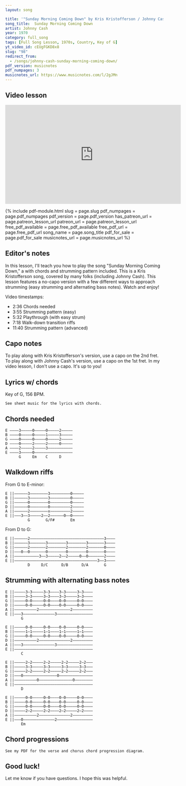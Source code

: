 ```yaml
---
layout: song

title: '"Sunday Morning Coming Down" by Kris Kristofferson / Johnny Cash'
song_title:  Sunday Morning Coming Down
artist: Johnny Cash
year: 1970
category: full_song
tags: [Full Song Lesson, 1970s, Country, Key of G]
yt_video_id: cEUgFGKD8x8
slug: "98"
redirect_from:
  - /songs/johnny-cash-sunday-morning-coming-down/
pdf_version: musicnotes
pdf_numpages: 3
musicnotes_url: https://www.musicnotes.com/l/2gJMn
---
```


## Video lesson

<iframe width="560" height="315" src="https://www.youtube.com/embed/cEUgFGKD8x8?showinfo=0" frameborder="0" allowfullscreen></iframe>

{% include pdf-module.html slug = page.slug pdf_numpages = page.pdf_numpages pdf_version = page.pdf_version has_patreon_url = page.patreon_lesson_url patreon_url = page.patreon_lesson_url free_pdf_available = page.free_pdf_available free_pdf_url = page.free_pdf_url song_name = page.song_title pdf_for_sale = page.pdf_for_sale musicnotes_url = page.musicnotes_url %}

## Editor's notes

In this lesson, I'll teach you how to play the song "Sunday Morning Coming Down," a with chords and strumming pattern included. This is a Kris Kristofferson song, covered by many folks (including Johnny Cash). This lesson features a no-capo version with a few different ways to approach strumming (easy strumming and alternating bass notes). Watch and enjoy!

Video timestamps:

- 2:36 Chords needed
- 3:55 Strumming pattern (easy)
- 5:32 Playthrough (with easy strum)
- 7:18 Walk-down transition riffs
- 11:40 Strumming pattern (advanced)

## Capo notes

To play along with Kris Kristofferson's version, use a capo on the 2nd fret. To play along with Johnny Cash's version, use a capo on the 1st fret. In my video lesson, I don't use a capo. It's up to you!

## Lyrics w/ chords

Key of G, 156 BPM.

    See sheet music for the lyrics with chords.

<!-- G                              C              D                G
Well, I woke up Sunday morning with no way to hold my head that didn't hurt
        G                               Em                          D
And the beer I had for breakfast wasn't bad so I had one more for dessert
       G                               C                                   G       Em
Then I fumbled in my closet through my clothes and found my cleanest dirty shirt
       C                  D                C                      D
Then I washed my face and combed my hair ...and stumbled down the steps to meet the day

    G                                     C                D              G
I'd smoked my mind the night before with... cigarettes and songs I'd been picking
      G                                    Em                                     D
But I lit my first and watched a small kid playing playing with a can that he was kicking
       G                                       C                                G         Em
Then I walked across the street and caught the Sunday smell of someone's frying chicken
             C               D                  C                   D                G
And Lord, it took me back to something that I'd lost somewhere, somehow... along the way

        G                      C                                      G
        ...On a Sunday morning sidewalk I'm wishing, Lord, that I was stoned
                                      D                               G
        'Cause there's something in a Sunday that makes a body feel alone
                                     C                                    G
        And there's nothing short of dying that's half as lonesome as the sound
                             D                                  G
        Of the sleeping city sidewalk and Sunday morning coming down

In the [G] park I saw a daddy with a [C] laughing little [D] girl that he was [G] swinging
And I [G] stopped beside a Sunday school and [Em] listened to the songs they were [D] singing
Then I [G] headed down the street and somewhere [C] far away a lonely bell was [G] ringing [Em]
And it [C] echoed through the [D] canyons like the [C] disappearing dreams of yester[D]day

        [G]...On a Sunday morning [C] sidewalk I'm wishing, Lord, that I was [G] stoned
        'Cause there's [G] something in a [D] Sunday that makes a body feel [G] alone
        And there's [G] nothing short of [C] dying that's half as lonesome as the [G] sound
        Of the [G] sleeping city [D] sidewalk and Sunday morning coming [G] down -->


## Chords needed

    E ––––3–––––0–––––0–––––2–––––
    B ––––0–––––0–––––1–––––3–––––
    G ––––0–––––0–––––0–––––2–––––
    D ––––0–––––2–––––2–––––0–––––
    A ––––2–––––2–––––3–––––––––––
    E ––––3–––––0–––––––––––––––––
          G     Em    C     D

## Walkdown riffs

From G to E-minor:

    E ||––––––3––––––––3–––––––––0–––––
    B ||––––––3––––––––3–––––––––0–––––
    G ||––––––0––––––––0–––––––––0–––––
    D ||––––––0––––––––0–––––––––2–––––
    A ||––––––2––––––––x–––––––––2–––––
    E ||–––3––3–––––2––2––––––0––0–––––
              G       G/F#       Em

From D to G:

    E ||––––––2–––––––––––––––––––––––––––––––––3––––
    B ||––––––3–––––––3––––––––3––––––––3–––––––3––––
    G ||––––––2–––––––2––––––––2––––––––2–––––––0––––
    D ||–––0––0–––––––0––––––––0––––––––0–––––––0––––
    A ||–––––––––––3––3–––––2––2–––––0––0–––––––2––––
    E ||–––––––––––––––––––––––––––––––––––––3––3––––
              D     D/C      D/B      D/A       G

## Strumming with alternating bass notes

    E ||–––––3–3–––––3–3––––3–3–––––3–3––––
    B ||–––––3–3–––––3–3––––3–3–––––3–3––––
    G ||–––––0–0–––––0–0––––0–0–––––0–0––––
    D ||–––––0–0–––––0–0––––0–0–––––0–0––––
    A ||––––––––––2––––––––––––––2–––––––––
    E ||–––3––––––––––––––3––––––––––––––––
           G

    E ||–––––0–0–––––0–0––––0–0–––––0–0––––
    B ||–––––1–1–––––1–1––––1–1–––––1–1––––
    G ||–––––0–0–––––0–0––––0–0–––––0–0––––
    D ||––––––––––2––––––––––––––2–––––––––
    A ||–––3––––––––––––––3––––––––––––––––
    E ||–––––––––––––––––––––––––––––––––––
           C

    E ||–––––2–2–––––2–2–––––2–2–––––2–2–––
    B ||–––––3–3–––––3–3–––––3–3–––––3–3–––
    G ||–––––2–2–––––2–2–––––2–2–––––2–2–––
    D ||–––0–––––––––––––––0–––––––––––––––
    A ||––––––––––0–––––––––––––––0––––––––
    E ||–––––––––––––––––––––––––––––––––––
           D

    E ||–––––0–0–––––0–0––––0–0–––––0–0––––
    B ||–––––0–0–––––0–0––––0–0–––––0–0––––
    G ||–––––0–0–––––0–0––––0–0–––––0–0––––
    D ||–––––2–2–––––2–2––––2–2–––––2–2––––
    A ||––––––––––2––––––––––––––2–––––––––
    E ||–––0––––––––––––––2––––––––––––––––
           Em

## Chord progressions

    See my PDF for the verse and chorus chord progression diagram.

## Good luck!

Let me know if you have questions. I hope this was helpful.

